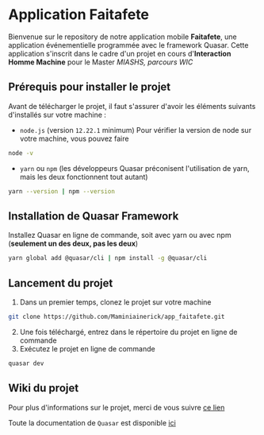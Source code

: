 # Application Faitafete

Bienvenue sur le repository de notre application mobile **Faitafete**,
une application événementielle programmée avec le framework Quasar.
Cette application s'inscrit dans le cadre d'un projet en cours d'**Interaction Homme Machine**
pour le Master _MIASHS, parcours WIC_

## Prérequis pour installer le projet
Avant de télécharger le projet, il faut s'assurer d'avoir les éléments suivants d'installés sur votre machine :
- `node.js` (version `12.22.1` minimum) Pour vérifier la version de node sur votre machine, vous pouvez faire
```bash
node -v
```
- `yarn` ou `npm` (les développeurs Quasar préconisent l'utilisation de yarn, mais les deux fonctionnent tout autant)
```bash
yarn --version | npm --version
```

## Installation de Quasar Framework
Installez Quasar en ligne de commande, soit avec yarn ou avec npm (**seulement un des deux, pas les deux**)
```bash
yarn global add @quasar/cli | npm install -g @quasar/cli
```

## Lancement du projet
1. Dans un premier temps, clonez le projet sur votre machine
```bash
git clone https://github.com/Maminiainerick/app_faitafete.git
```
2. Une fois téléchargé, entrez dans le répertoire du projet en ligne de commande
3. Exécutez le projet en ligne de commande
```bash
quasar dev
```

## Wiki du projet
Pour plus d'informations sur le projet, merci de vous suivre [ce lien]()

Toute la documentation de `Quasar` est disponible [ici](https://quasar.dev/)

